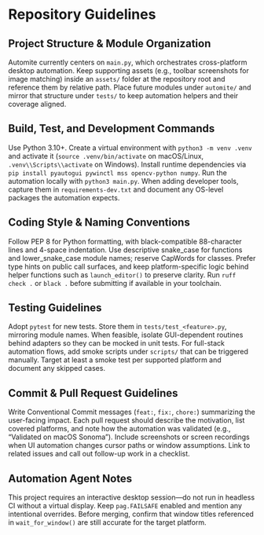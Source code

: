 # Repository Guidelines

## Project Structure & Module Organization
Automite currently centers on `main.py`, which orchestrates cross-platform desktop automation. Keep supporting assets (e.g., toolbar screenshots for image matching) inside an `assets/` folder at the repository root and reference them by relative path. Place future modules under `automite/` and mirror that structure under `tests/` to keep automation helpers and their coverage aligned.

## Build, Test, and Development Commands
Use Python 3.10+. Create a virtual environment with `python3 -m venv .venv` and activate it (`source .venv/bin/activate` on macOS/Linux, `.venv\\Scripts\\activate` on Windows). Install runtime dependencies via `pip install pyautogui pywinctl mss opencv-python numpy`. Run the automation locally with `python3 main.py`. When adding developer tools, capture them in `requirements-dev.txt` and document any OS-level packages the automation expects.

## Coding Style & Naming Conventions
Follow PEP 8 for Python formatting, with black-compatible 88-character lines and 4-space indentation. Use descriptive snake_case for functions and lower_snake_case module names; reserve CapWords for classes. Prefer type hints on public call surfaces, and keep platform-specific logic behind helper functions such as `launch_editor()` to preserve clarity. Run `ruff check .` or `black .` before submitting if available in your toolchain.

## Testing Guidelines
Adopt `pytest` for new tests. Store them in `tests/test_<feature>.py`, mirroring module names. When feasible, isolate GUI-dependent routines behind adapters so they can be mocked in unit tests. For full-stack automation flows, add smoke scripts under `scripts/` that can be triggered manually. Target at least a smoke test per supported platform and document any skipped cases.

## Commit & Pull Request Guidelines
Write Conventional Commit messages (`feat:`, `fix:`, `chore:`) summarizing the user-facing impact. Each pull request should describe the motivation, list covered platforms, and note how the automation was validated (e.g., “Validated on macOS Sonoma”). Include screenshots or screen recordings when UI automation changes cursor paths or window assumptions. Link to related issues and call out follow-up work in a checklist.

## Automation Agent Notes
This project requires an interactive desktop session—do not run in headless CI without a virtual display. Keep `pag.FAILSAFE` enabled and mention any intentional overrides. Before merging, confirm that window titles referenced in `wait_for_window()` are still accurate for the target platform.
